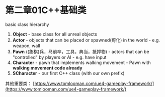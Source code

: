 # 第二章01C++基础类

basic class hierarchy
1. **Object** - base class for all unreal objects
2. **Actor** - objects that can be placed or spawned(孵化) in the world - e.g. weapon, wall  
3. **Pawn** ((象棋)兵，马前卒，工具，典当，抵押物) - actors that can be "controlled" by players or AI - e.g. have input
4. **Character** - pawn that implements walking movement - Pawn with **walking movement code already**
5. **SCharacter** - our first C++ class (with our own prefix)

其他重要类：
[https://www.tomlooman.com/ue4-gameplay-framework/](https://www.tomlooman.com/ue4-gameplay-framework/)